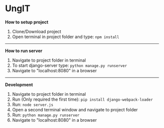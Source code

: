 # UngIT

**How to setup project**

1. Clone/Download project
2. Open terminal in project folder and type: `npm install`

***

**How to run server**

1. Navigate to project folder in terminal
2. To start django-server type: `python manage.py runserver`
3. Navigate to "localhost:8080" in a browser

***

**Development**

1. Navigate to project folder in terminal
2. Run (Only required the first time): `pip install django-webpack-loader`
3. Run: `node server.js`
4. Open a second terminal window and navigate to project folder
5. Run: `python manage.py runserver`
6. Navigate to "localhost:8080" in a browser
